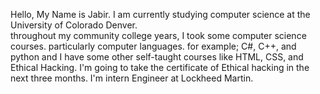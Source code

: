 Hello, My Name is Jabir.
I am currently studying computer science at the University of Colorado Denver.  
throughout my community college years, I took some computer science courses. particularly computer languages. for example; C#, C++, and python and I have some other self-taught 
courses like HTML, CSS, and Ethical Hacking. I'm going to take the certificate of Ethical hacking in the next three months. I'm intern Engineer at Lockheed Martin. 

